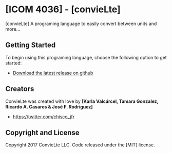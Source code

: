 # [ICOM 4036] - [convieLte]

[convieLte] A programing language to easily convert between units and more... 

## Getting Started

To begin using this programing language, choose the following option to get started:
* [Download the latest release on github](https://github.com/chiscojfr/convielte/tree/master/convieLte)

## Creators

ConvieLte was created with love by **[Karla Valcárcel, Tamara Gonzalez, Ricardo A. Casares & José F. Rodríguez]**

* https://twitter.com/chisco_jfr



## Copyright and License

Copyright 2017 ConvieLte LLC. Code released under the [MIT] license.

